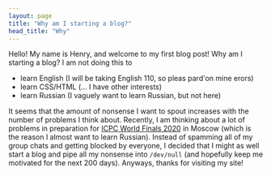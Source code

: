 ```yaml
---
layout: page
title: "Why am I starting a blog?"
head_title: "Why"
---
```


Hello! My name is Henry, and welcome to my first blog post! Why am I starting a blog? I am not doing
this to

- learn English (I will be taking English 110, so pleas pard'on mine erors)
- learn CSS/HTML (\.\.\. I have other interests)
- learn Russian (I vaguely want to learn Russian, but not here)

It seems that the amount of nonsense I want to spout increases with the number of problems I think
about. Recently, I am thinking about a lot of problems in preparation for [ICPC World Finals
2020](https://icpc.baylor.edu/worldfinals/rules) in Moscow (which is the reason I almost want to
learn Russian). Instead of spamming all of my group chats and getting blocked by everyone, I decided
that I might as well start a blog and pipe all my nonsense into `/dev/null` (and hopefully keep me
motivated for the next 200 days). Anyways, thanks for visiting my site!

